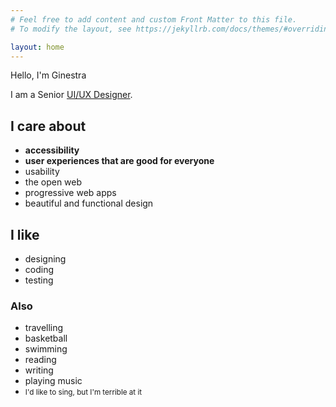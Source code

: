 ```yaml
---
# Feel free to add content and custom Front Matter to this file.
# To modify the layout, see https://jekyllrb.com/docs/themes/#overriding-theme-defaults

layout: home
---
```


<div class="shout">
    <p class="big statement">Hello, I'm Ginestra</p>
    <p>I am a Senior <a href="https://en.wikipedia.org/wiki/User_experience_design">UI/UX Designer</a>.</p>
    <div class="grid-container">
        <div class="item">
            <h2>I care about</h2>
            <ul>
                <li><strong>accessibility</strong></li>
                <li><strong>user experiences that are good for everyone</strong></li>
                <li>usability</li>
                <li>the open web</li>
                <li>progressive web apps</li>
                <li>beautiful and functional design</li>
            </ul>
        </div>
        <div class="item">
            <h2>I like</h2>
            <ul>
                <li>designing</li>
                <li>coding</li>
                <li>testing</li>
            </ul>
            <h3>Also</h3>
            <ul>
                <li>travelling</li>
                <li>basketball</li>
                <li>swimming</li>
                <li>reading</li>
                <li>writing</li>
                <li>playing music</li>
                <li><small>I'd like to sing, but I'm terrible at it</small></li>
            </ul>
        </div>
    </div>
</div>